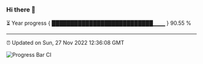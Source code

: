 ### Hi there 👋

⏳ Year progress { ███████████████████████████▁▁▁ } 90.55 %

---

⏰ Updated on Sun, 27 Nov 2022 12:36:08 GMT

![Progress Bar CI](https://github.com/ZhaoGui/ZhaoGui/workflows/Progress%20Bar%20CI/badge.svg)
